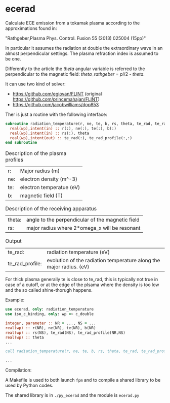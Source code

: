 # ecerad
Calculate ECE emission from a tokamak plasma according to the approximations found in:

"Rathgeber,Plasma Phys. Control. Fusion 55 (2013) 025004 (15pp)"

In particular it assumes the radiation at double the extraordinary wave in an almost perpendicular settings. The plasma refraction index is assumed to be one.

Differently to the article the *theta* angular variable is referred to the perpendicular to the magnetic field: *theta_rathgeber* = *pi*/2  - *theta*.

It can use two kind of solver:

- https://github.com/egiovan/FLINT (original https://github.com/princemahajan/FLINT)
- https://github.com/jacobwilliams/dop853

Ther is just a routine with the following interface:
```fortran
subroutine radiation_temperature(r, ne, te, b, rs, theta, te_rad, te_rad_profile)
  real(wp),intent(in) :: r(:), ne(:), te(:), b(:)
  real(wp),intent(in) :: rs(:), theta
  real(wp),intent(out) :: te_rad(:), te_rad_profile(:,:)
end subroutine
```

<table>
<caption style="text-align:left"> Description of the plasma profiles </caption>
<tr><td> r: </td><td> Major radius (m) </td></tr>
<tr><td> ne: </td><td> electron density (m^-3)</td></tr>
<tr><td> te: </td><td> electron temperatue (eV)</td></tr>
<tr><td> b: </td><td>  magnetic field (T)</td></tr>
</table>


<table>
<caption style="text-align:left"> Description of the receiving apparatus </caption>
<tr><td> theta: </td><td> angle to the perpendicular of the magnetic field </td></tr>

<tr><td> rs: </td><td>   major radius where 2*omega_x will be resonant </td></tr>
</table>

<table>
<caption style="text-align:left"> Output </caption>
<tr><td> te_rad: </td><td> radiation temperature (eV) </td></tr>
<tr><td> te_rad_profile: </td><td> evolution of the radiation temperature along the major radius.  (eV) </td></tr>
</table>

For thick plasma generally te is close to te_rad, this is typically not true in case of a cutoff, or at the edge of the plsama where the density is too low and the so called shine-thorugh happens. 

Example:
```fortran
use ecerad, only: radiation_temperature
use iso_c_binding, only: wp => c_double

integer, parameter :: NR = ..., NS = ...
real(wp) :: r(NR), ne(NR), te(NR), b(NR)
real(wp) :: rs(NS), te_rad(NS), te_rad_profile(NR,NS)
real(wp) :: theta 
...

call radiation_temperature(r, ne, te, b, rs, theta, te_rad, te_rad_profile)

...
```

Compilation:

A Makefile is used to both launch `fpm` and to compile a shared library to be used by Python codes.

The shared library is in `./py_ecerad` and the module is `ecerad.py`


